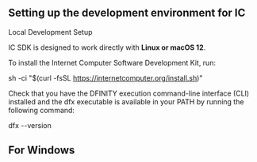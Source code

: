 ## Setting up the development environment for IC
Local Development Setup

IC SDK is designed to work directly with **Linux or macOS 12**.

To install the Internet Computer Software Development Kit, run:

sh -ci "$(curl -fsSL https://internetcomputer.org/install.sh)"

Check that you have the DFINITY execution command-line interface (CLI) installed and the dfx executable is available in your PATH by running the following command:

dfx --version

## For Windows
